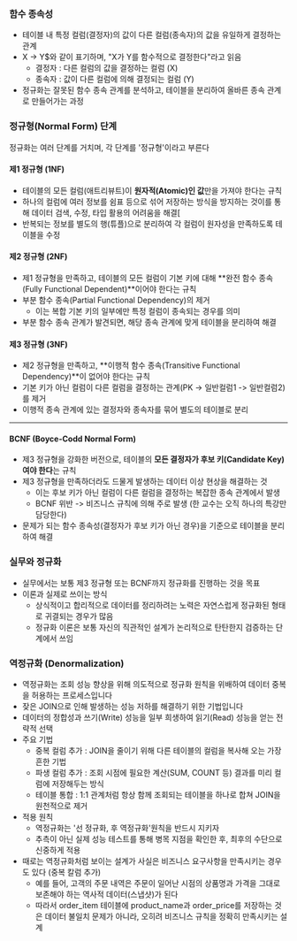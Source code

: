 ### 함수 종속성
- 테이블 내 특정 컬럼(결정자)의 값이 다른 컬럼(종속자)의 값을 유일하게 결정하는 관계
- X -> Y$와 같이 표기하며, "X가 Y를 함수적으로 결정한다"라고 읽음
  - 결정자 : 다른 컬럼의 값을 결정하는 컬럼 (X)
  - 종속자 : 값이 다른 컬럼에 의해 결정되는 컬럼 (Y)
- 정규화는 잘못된 함수 종속 관계를 분석하고, 테이블을 분리하여 올바른 종속 관계로 만들어가는 과정

### 정규형(Normal Form) 단계
정규화는 여러 단계를 거치며, 각 단계를 '정규형'이라고 부른다

#### 제1 정규형 (1NF)
- 테이블의 모든 컬럼(애트리뷰트)이 **원자적(Atomic)인 값**만을 가져야 한다는 규칙
- 하나의 컬럼에 여러 정보를 쉼표 등으로 섞어 저장하는 방식을 방지하는 것이를 통해 데이터 검색, 수정, 타입 활용의 어려움을 해결[
- 반복되는 정보를 별도의 행(튜플)으로 분리하여 각 컬럼이 원자성을 만족하도록 테이블을 수정

#### 제2 정규형 (2NF)
- 제1 정규형을 만족하고, 테이블의 모든 컬럼이 기본 키에 대해 **완전 함수 종속(Fully Functional Dependent)**이어야 한다는 규칙
- 부분 함수 종속(Partial Functional Dependency)의 제거
  - 이는 복합 기본 키의 일부에만 특정 컬럼이 종속되는 경우를 의미
- 부분 함수 종속 관계가 발견되면, 해당 종속 관계에 맞게 테이블을 분리하여 해결

#### 제3 정규형 (3NF)
- 제2 정규형을 만족하고, **이행적 함수 종속(Transitive Functional Dependency)**이 없어야 한다는 규칙
- 기본 키가 아닌 컬럼이 다른 컬럼을 결정하는 관계(PK -> 일반컬럼1 -> 일반컬럼2)를 제거
- 이행적 종속 관계에 있는 결정자와 종속자를 묶어 별도의 테이블로 분리
---

#### BCNF (Boyce-Codd Normal Form)
- 제3 정규형을 강화한 버전으로, 테이블의 **모든 결정자가 후보 키(Candidate Key)여야 한다**는 규칙
- 제3 정규형을 만족하더라도 드물게 발생하는 데이터 이상 현상을 해결하는 것
  - 이는 후보 키가 아닌 컬럼이 다른 컬럼을 결정하는 복잡한 종속 관계에서 발생
  - BCNF 위반 -> 비즈니스 규칙에 의해 주로 발생 (한 교수는 오직 하나의 특강만 담당한다)
- 문제가 되는 함수 종속성(결정자가 후보 키가 아닌 경우)을 기준으로 테이블을 분리하여 해결

### 실무와 정규화
- 실무에서는 보통 제3 정규형 또는 BCNF까지 정규화를 진행하는 것을 목표
- 이론과 실제로 쓰이는 방식
  - 상식적이고 합리적으로 데이터를 정리하려는 노력은 자연스럽게 정규화된 형태로 귀결되는 경우가 많음
  - 정규화 이론은 보통 자신의 직관적인 설계가 논리적으로 탄탄한지 검증하는 단계에서 쓰임

### 역정규화 (Denormalization)
- 역정규화는 조회 성능 향상을 위해 의도적으로 정규화 원칙을 위배하여 데이터 중복을 허용하는 프로세스입니다
- 잦은 JOIN으로 인해 발생하는 성능 저하를 해결하기 위한 기법입니다
- 데이터의 정합성과 쓰기(Write) 성능을 일부 희생하여 읽기(Read) 성능을 얻는 전략적 선택
- 주요 기법
  - 중복 컬럼 추가 : JOIN을 줄이기 위해 다른 테이블의 컬럼을 복사해 오는 가장 흔한 기법
  - 파생 컬럼 추가 : 조회 시점에 필요한 계산(SUM, COUNT 등) 결과를 미리 컬럼에 저장해두는 방식
  - 테이블 통합 : 1:1 관계처럼 항상 함께 조회되는 테이블을 하나로 합쳐 JOIN을 원천적으로 제거
- 적용 원칙
  - 역정규화는 '선 정규화, 후 역정규화'원칙을 반드시 지키자
  - 추측이 아닌 실제 성능 테스트를 통해 병목 지점을 확인한 후, 최후의 수단으로 신중하게 적용
- 때로는 역정규화처럼 보이는 설계가 사실은 비즈니스 요구사항을 만족시키는 경우도 있다 (중복 칼럼 추가)
  - 예를 들어, 고객의 주문 내역은 주문이 일어난 시점의 상품명과 가격을 그대로 보존해야 하는 역사적 데이터(스냅샷)가 된다
  - 따라서 order_item 테이블에 product_name과 order_price를 저장하는 것은 데이터 불일치 문제가 아니라, 오히려 비즈니스 규칙을 정확히 만족시키는 설계
